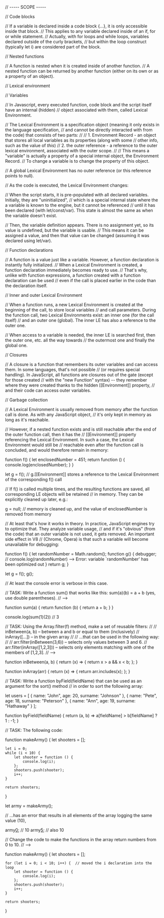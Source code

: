 // ----- SCOPE -----

// Code blocks

// If a variable is declared inside a code block {...}, it is only accessible inside that block.
// This applies to any variable declared inside of an if, for or while statement.
// Actually, with for loops and while loops, variables declared outside of the curly brackets,
// but within the loop construct (typically let i) are considered part of the block.

// Nested functions

// A function is nested when it is created inside of another function.
// A nested function can be returned by another function (either on its own or as a property of an object).

// Lexical environment

// Variables

// In Javascript, every executed function, code block and the script itself have an internal (hidden)
// object associated with them, called Lexical Environment.

// The Lexical Environment is a specification object (meaning it only exists in the language specification,
// and cannot be directly interacted with from the code) that consists of two parts:
//
// 1. Environment Record - an object that stores all local variables as its properties (along with some
//    other info, such as the value of *this*)
// 2. the outer reference - a reference to the outer lexical environment, associated with the outer scope.
//
// This means a "variable" is actually a property of a special internal object, the Environment Record.
// To change a variable is to change the property of this object.

// A global Lexical Environment has no outer reference (or this reference points to null).

// As the code is executed, the Lexical Environment changes:

// When the script starts, it is pre-populated with all declared variables. Initially, they are "uninitialized",
// which is a special internal state where the a variable is known to the engine, but it cannot be referenced
// until it has been declared (with let/const/var). This state is almost the same as when the variable doesn't exist.

// Then, the variable definition appears. There is no assignment yet, so its value is undefined, but the variable is usable.
// This means it can be assigned a value, and then that value can be changed (assuming it was declared using let/var).

// Function declarations

// A function is a value just like a variable. However, a function declaration is instantly fully initialized.
// When a Lexical Environment is created, a function declaration immediately becomes ready to use.
// That's why, unlike with function expressions, a function created with a function declaration can be used
// even if the call is placed earlier in the code than the declaration itself.

// Inner and outer Lexical Environment

// When a function runs, a new Lexical Environment is created at the beginning of the call, to store local variables
// and call parameters. During the function call, two Lexical Environments exist: an inner one (for the call itself)
// and an outer one (global). The inner LE has also a reference to the outer one.

// When access to a variable is needed, the inner LE is searched first, then the outer one, etc. all the way towards
// the outermost one and finally the global one.

// Closures

// A closure is a function that remembers its outer variables and can access them. In some languages, that's not possible
// (or requires special handling). In JavaScript, all functions are closures out of the gate (except for those created
// with the "new Function" syntax) -- they remember where they were created thanks to the hidden [[Environment]] property,
// and their code can access outer variables.

// Garbage collection

// A Lexical Environment is usually removed from memory after the function call is done. As with any JavaScript object,
// it's only kept in memory as long as it's reachable.

// However, if a nested function exists and is still reachable after the end of the outer function call, then it has the
// [[Environment]] property referencing the Lexical Environment. In such a case, the Lexical Environment would still be
// reachable even after the function call is concluded, and would therefore remain in memory:

function f() {
    let enclosedNumber = 451;
    return function () {
        console.log(enclosedNumber);
    }
}

let g = f();  // g.[[Environment]] stores a reference to the Lexical Environment of the corresponding f() call

// If f() is called multiple times, and the resulting functions are saved, all corresponding LE objects will be retained
// in memory. They can be explicitly cleaned up later, e.g.:

g = null;  // memory is cleaned up, and the value of enclosedNumber is removed from memory

// At least that's how it works in theory. In practice, JavaScript engines try to optimize that. They analyze variable usage,
// and if it's "obvious" (from the code) that an outer variable is not used, it gets removed. An important side effect in V8
// (Chrome, Opera) is that such a variable will become unavailable for debugging:

function f() {
    let randomNumber = Math.random();
    function g() {
        debugger;  // console.log(randomNumber) --> Error: variable `randomNumber' has been optimized out
    }
    return g;
}

let g = f();
g();

// At least the console error is verbose in this case.

// TASK: Write a function sum() that works like this: sum(a)(b) = a + b (yes, use double parentheses).
// -->

function sum(a) {
    return function (b) {
        return a + b;
    }
}

console.log(sum(1)(2))  // 3

// TASK: Using the Array.filter(f) method, make a set of reusable filters:
//
//  inBetween(a, b) – between a and b or equal to them (inclusively)
//  inArray([...]) – in the given array
//
// ...that can be used in the following way:
//
//  arr.filter(inBetween(3,6)) – selects only values between 3 and 6.
//  arr.filter(inArray([1,2,3])) – selects only elements matching with one of the members of [1,2,3].
// -->

function inBetween(a, b) {
    return (x) => {
        return x > a && x < b;
    };
}

function inArray(arr) {
    return (x) => {
        return arr.includes(x);
    };
}

// TASK: Write a function byField(fieldName) that can be used as an argument for the sort() method
// in order to sort the following array:

let users = [
    { name: "John", age: 20, surname: "Johnson" },
    { name: "Pete", age: 18, surname: "Peterson" },
    { name: "Ann", age: 19, surname: "Hathaway" }
];

function byField(fieldName) {
    return (a, b) => a[fieldName] > b[fieldName] ? 1 : -1;
}

// TASK: The following code:

function makeArmy() {
    let shooters = [];

    let i = 0;
    while (i < 10) {
        let shooter = function () {
            console.log(i);
        };
        shooters.push(shooter);
        i++;
    }

    return shooters;
}

let army = makeArmy();

// ...has an error that results in all elements of the array logging the same value (10),

army[0]();  // 10
army[5]();  // also 10

// Change the code to make the functions in the array return numbers from 0 to 10.
// -->

function makeArmy() {
    let shooters = [];

    for (let i = 0; i < 10; i++) {  // moved the i declaration into the loop
        let shooter = function () {
            console.log(i);
        };
        shooters.push(shooter);
        i++;
    }

    return shooters;
}
